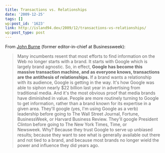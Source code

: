 ```yaml
---
title: Transactions vs. Relationships
date: '2009-12-25'
tags: []
wp:post_id: '1623'
link: http://island94.dev/2009/12/transactions-vs-relationships/
wp:post_type: post
---
```


From <a href="http://www.c-changemedia.com/2009/12/google-media-biting-hand-that-feeds-you.html">John Burne</a> (former editor-in-chief at Businessweek):
<blockquote>Many incumbents resent that most efforts to find information on the Web no longer starts with a brand. It starts with Google which is largely brand agnostic. So, in effect, <strong>Google has become this massive transaction machine, and as everyone knows, transactions are the antithesis of relationships.</strong> If a brand wants a relationship with its audience, Google is getting in the way. It's how Google was able to siphon nearly $22 billion last year in advertising from traditional media. And it's the most obvious proof that media brands have diminished in value. People are more routinely turning to Google to get information, rather than a brand known for its expertise in a given area. They'll google (yes, I'm using Google as a verb) leadership before going to The Wall Street Journal, Fortune, BusinessWeek, or Harvard Business Review. They'll google President Clinton before going to The New York Times, Time, or Newsweek. Why? Because they trust Google to serve up unbiased results; because they want to see what is generally available out there and not tied to a brand, and because most brands no longer wield the power and influence they did years ago.</blockquote>
